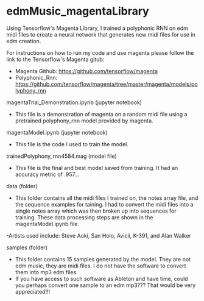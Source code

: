 # edmMusic_magentaLibrary
Using Tensorflow's Magenta Library, I trained a polyphonic RNN on edm midi files to create a neural network that generates new midi files 
for use in edm creation.

For instructions on how to run my code and use magenta please follow the link to the Tensorflow's Magenta gitub:
  - Magenta Github: https://github.com/tensorflow/magenta
  - Polyphonic_Rnn: https://github.com/tensorflow/magenta/tree/master/magenta/models/polyphony_rnn
  
magentaTrial_Demonstration.ipynb (jupyter notebook)
  - This file is a demonstration of magenta on a random midi file using a pretrained polyphony_rnn model provided by magenta.
  
magentaModel.ipynb (jupyter notebook)
  - This file is the code I used to train the model.
  
trainedPolyphony_rnn4584.mag (model file)
  - This file is the final and best model saved from training. It had an accuracy metric of .957...
  
data (folder)
  - This folder contains all the midi files I trained on, the notes array file, and the sequence examples for taining. I had to convert the midi files into a single notes array which was then broken up into sequences for training. These data processing steps are shown in the magentaModel.ipynb file.
  
  -Artists used include: Steve Aoki, San Holo, Avicii, K-391, and Alan Walker
  
samples (folder)
  - This folder contains 15 samples generated by the model. They are not edm music, they are midi files. I do not have the software to  convert them into mp3 edm files. 
  - If you have access to such software as Ableton and have time, could you perhaps convert one sample to an edm mp3??? That would be very appreciated!!!
